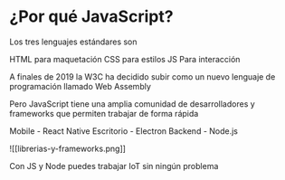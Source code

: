 # ¿Por qué JavaScript?
Los tres lenguajes estándares son

HTML para maquetación
CSS para estilos
JS Para interacción

A finales de 2019 la W3C ha decidido subir como un nuevo lenguaje de programación llamado Web Assembly

Pero JavaScript tiene una amplia comunidad de desarrolladores y frameworks que permiten trabajar de forma rápida 

Mobile - React Native 
Escritorio - Electron
Backend - Node.js

![[librerias-y-frameworks.png]]

Con JS y Node puedes trabajar IoT sin ningún problema